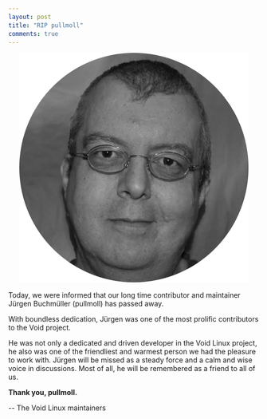 ```yaml
---
layout: post
title: "RIP pullmoll"
comments: true
---
```


<center>
	<img src="assets/img/pullmoll.png">
</center>

Today, we were informed that our long time contributor and maintainer Jürgen Buchmüller (pullmoll) has passed away.

With boundless dedication, Jürgen was one of the most prolific contributors to the Void project.

He was not only a dedicated and driven developer in the Void Linux project, he also was one of the friendliest and warmest person we had the pleasure to work with. Jürgen will be missed as a steady force and a calm and wise voice in discussions. Most of all, he will be remembered as a friend to all of us.

**Thank you, pullmoll.**

-- The Void Linux maintainers

